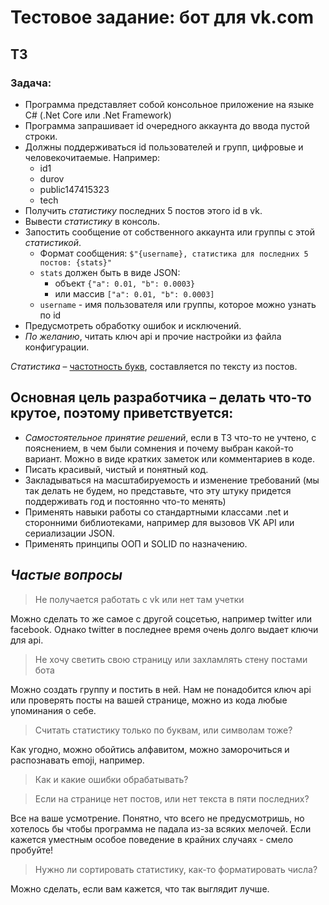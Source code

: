 # Тестовое задание: бот для vk.com

## ТЗ


### Задача:
- Программа представляет собой консольное приложение на языке C# (.Net Core или .Net Framework)
- Программа запрашивает id очередного аккаунта до ввода пустой строки.
- Должны поддерживаться id пользователей и групп, цифровые и человекочитаемые. Например:
  - id1
  - durov
  - public147415323
  - tech
- Получить *статистику* последних 5 постов этого id в vk.
- Вывести *статистику* в консоль.
- Запостить сообщение от собственного аккаунта или группы с этой *статистикой*.
  - Формат сообщения: `$"{username}, статистика для последних 5 постов: {stats}"`
  - `stats` должен быть в виде JSON:
    - объект `{"a": 0.01, "b": 0.0003}`
    - или массив `["a": 0.01, "b": 0.0003]`
  - `username` - имя пользователя или группы, которое можно узнать по id
- Предусмотреть обработку ошибок и исключений.
- *По желанию*, читать ключ api и прочие настройки из файла конфигурации.

*Статистика* – [частотность букв](https://ru.wikipedia.org/wiki/%D0%A7%D0%B0%D1%81%D1%82%D0%BE%D1%82%D0%BD%D0%BE%D1%81%D1%82%D1%8C), составляется по тексту из постов.



 

## Основная цель разработчика – делать что-то крутое, поэтому приветствуется:
- *Самостоятельное принятие решений*, если в ТЗ что-то не учтено, с пояснением, в чем были сомнения и почему выбран какой-то вариант. Можно в виде кратких заметок или комментариев в коде.
- Писать красивый, чистый и понятный код.
- Закладываться на масштабируемость и изменение требований (мы так делать не будем, но представьте, что эту штуку придется поддерживать год и постоянно что-то менять)
- Применять навыки работы со стандартными классами .net и сторонними библиотеками, например для вызовов VK API или сериализации JSON.
- Применять принципы ООП и SOLID по назначению.



## ***Частые вопросы***
> Не получается работать с vk или нет там учетки

Можно сделать то же самое с другой соцсетью, например twitter или facebook. Однако twitter в последнее время очень долго выдает ключи для api.

>  Не хочу светить свою страницу или захламлять стену постами бота

Можно создать группу и постить в ней. Нам не понадобится ключ api или проверять посты на вашей странице, можно из кода любые упоминания о себе.

> Считать статистику только по буквам, или символам тоже?

Как угодно, можно обойтись алфавитом, можно заморочиться и распознавать emoji, например.

> Как и какие ошибки обрабатывать?

> Если на странице нет постов, или нет текста в пяти последних?

Все на ваше усмотрение. Понятно, что всего не предусмотришь, но хотелось бы чтобы программа не падала из-за всяких мелочей. Если кажется уместным особое поведение в крайних случаях - смело пробуйте!

> Нужно ли сортировать статистику, как-то форматировать числа?

Можно сделать, если вам кажется, что так выглядит лучше.
